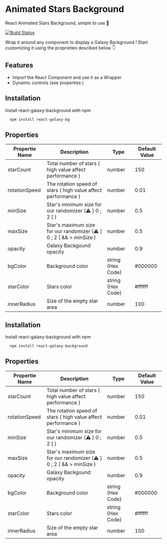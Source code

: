 # Animated Stars Background

React Animated Stars Background, simple to use 🚀

[![Build Status](https://travis-ci.org/joemccann/dillinger.svg?branch=master)](https://travis-ci.org/joemccann/dillinger)

Wrap it around any component to display a Galaxy Background !
Start customizing it using the proprieties descibed below 👇

## Features

- Import the React Component and use it as a Wrapper
- Dynamic controls (see properties )


## Installation

Install react-galaxy-background with npm

```bash
  npm install react-galaxy-bg
```

## Properties

| Propertie Name | Description                                                         | Type              | Default Value |
| -------------- | ------------------------------------------------------------------- | ----------------- | ------------- |
| starCount      | Total number of stars ( high value affect performance )             | number            | 150           |
| rotationSpeed  | The rotation speed of stars ( high value affect performance )       | number            | 0.01          |
| minSize        | Star's minimum size for our randomizer (⚠️ ] 0 ; 2 [ )              | number            | 0.5           |
| maxSize        | Star's maximum size for our randomizer (⚠️ ] 0 ; 2 [ && > minSize ) | number            | 0.5           |
| opacity        | Galaxy Backgound opacity                                            | number            | 0.9           |
| bgColor        | Background color                                                    | string (Hex Code) | #000000       |
| starColor      | Stars color                                                         | string (Hex Code) | #ffffff       |
| innerRadius    | Size of the empty star area                                         | number            | 100           |


## Installation

Install react-galaxy-background with npm

```bash
  npm install react-galaxy-background
```
    
## Properties

| Propertie Name            | Description | Type | Default Value                                                           |
| ----------------- | -------------------|------------|----------------------------------- |
| starCount | Total number of stars ( high value affect performance ) | number | 150
| rotationSpeed |  The rotation speed of stars ( high value affect performance ) | number | 0.01
| minSize |  Star's minimum size for our randomizer (⚠️ ] 0 ; 2 [ )| number | 0.5
| maxSize |  Star's maximum size for our randomizer (⚠️ ] 0 ; 2 [ && > minSize ) | number | 0.5
| opacity |  Galaxy Backgound opacity | number | 0.9
| bgColor |  Background color | string (Hex Code) |#000000
| starColor |  Stars color | string (Hex Code) | #ffffff
| innerRadius | Size of the empty star area | number | 100